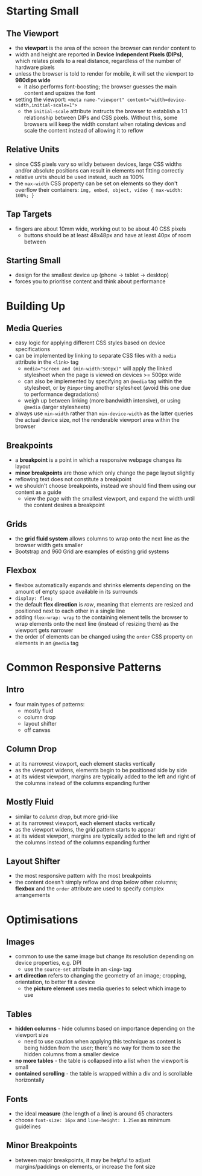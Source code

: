 # Starting Small

## The Viewport

+   the **viewport** is the area of the screen the browser can render content to
+   width and height are reported in **Device Independent Pixels (DIPs)**, which relates pixels to a real distance, regardless of the number of hardware pixels
+   unless the browser is told to render for mobile, it will set the viewport to **980dips wide**
    *   it also performs font-boosting; the browser guesses the main content and upsizes the font
+   setting the viewport: `<meta name-"viewport" content="width=device-width,initial-scale=1">`
    *   the `initial-scale` attribute instructs the browser to establish a 1:1 relationship between DIPs and CSS pixels. Without this, some browsers will keep the width constant when rotating devices and scale the content instead of allowing it to reflow

## Relative Units

+   since CSS pixels vary so wildly between devices, large CSS widths and/or absolute positions can result in elements not fitting correctly
+   relative units should be used instead, such as 100%
+   the `max-width` CSS property can be set on elements so they don't overflow their containers: ```img, embed, object, video {
    max-width: 100%;
}```

## Tap Targets

+   fingers are about 10mm wide, working out to be about 40 CSS pixels
    *   buttons should be at least 48x48px and have at least 40px of room between

## Starting Small

+   design for the smallest device up (phone -> tablet -> desktop)
+   forces you to prioritise content and think about performance


# Building Up

## Media Queries

+   easy logic for applying different CSS styles based on device specifications
+   can be implemented by linking to separate CSS files with a `media` attribute in the `<link>` tag
    *   `media="screen and (min-width:500px)"` will apply the linked stylesheet when the page is viewed on devices >= 500px wide
    *   can also be implemented by specifying an `@media` tag within the stylesheet, or by `@import`ing another stylesheet (avoid this one due to performance degradations)
    *   weigh up between linking (more bandwidth intensive), or using `@media` (larger stylesheets)
+   always use `min-width` rather than `min-device-width` as the latter queries the actual device size, not the renderable viewport area within the browser

## Breakpoints

+   a **breakpoint** is a point in which a responsive webpage changes its layout
+   **minor breakpoints** are those which only change the page layout slightly
+   reflowing text does not constitute a breakpoint
+   we shouldn't choose breakpoints, instead we should find them using our content as a guide
    *   view the page with the smallest viewport, and expand the width until the content desires a breakpoint

## Grids

+   the **grid fluid system** allows columns to wrap onto the next line as the browser width gets smaller
+   Bootstrap and 960 Grid are examples of existing grid systems

## Flexbox

+   flexbox automatically expands and shrinks elements depending on the amount of empty space available in its surrounds
+   `display: flex;`
+   the default **flex direction** is *row*, meaning that elements are resized and positioned next to each other in a single line
+   adding `flex-wrap: wrap` to the containing element tells the browser to wrap elements onto the next line (instead of resizing them) as the viewport gets narrower
+   the order of elements can be changed using the `order` CSS property on elements in an `@media` tag


# Common Responsive Patterns

## Intro

+   four main types of patterns:
    *   mostly fluid
    *   column drop
    *   layout shifter
    *   off canvas

## Column Drop

+   at its narrowest viewport, each element stacks vertically
+   as the viewport widens, elements begin to be positioned side by side
+   at its widest viewport, margins are typically added to the left and right of the columns instead of the columns expanding further

## Mostly Fluid

+   similar to *column drop*, but more grid-like
+   at its narrowest viewport, each element stacks vertically
+   as the viewport widens, the grid pattern starts to appear
+   at its widest viewport, margins are typically added to the left and right of the columns instead of the columns expanding further

## Layout Shifter

+   the most responsive pattern with the most breakpoints
+   the content doesn't simply reflow and drop below other columns; **flexbox** and the `order` attribute are used to specify complex arrangements


# Optimisations

## Images

+   common to use the same image but change its resolution depending on device properties, e.g. DPI
    *   use the `source-set` attribute in an `<img>` tag
+   **art direction** refers to changing the geometry of an image; cropping, orientation, to better fit a device
    *   the **picture element** uses media queries to select which image to use

## Tables

+   **hidden columns** - hide columns based on importance depending on the viewport size
    *   need to use caution when applying this technique as content is being hidden from the user; there's no way for them to see the hidden columns from a smaller device
+   **no more tables** - the table is collapsed into a list when the viewport is small
+   **contained scrolling** - the table is wrapped within a div and is scrollable horizontally

## Fonts

+   the ideal **measure** (the length of a line) is around 65 characters
+   choose `font-size: 16px` and `line-height: 1.25em` as minimum guidelines

## Minor Breakpoints

+   between major breakpoints, it may be helpful to adjust margins/paddings on elements, or increase the font size